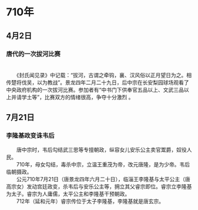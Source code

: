 # 710年
## 4月2日
### 唐代的一次拔河比赛
　　<br>　　《封氏闻见录》中记载：“拔河，古谓之牵钩，襄、汉风俗以正月望日为之。相传楚将伐吴，以为教战”。景龙四年二月二十九日，后中宗在长安梨园球场观看了中央政府机构的一次拔河比赛。参加者有“中书门下供奉官五品以上、文武三品以上并请学土等”，比赛双方的情绪很高，争夺十分激烈 。
## 7月21日
### 李隆基政变诛韦后
　　唐中宗时，韦后勾结武三思等专擅朝政，纵容女儿安乐公主卖官鬻爵，奴役人民。<br>　　710年，母女勾结，毒杀中宗，立温王重茂为帝，改元唐隆，是为少帝。韦后临朝摄政。<br>　　公元710年7月21日（唐景龙四年六月二十日），临淄王李隆基与太平公主（唐高宗女）发动宫廷政变，杀韦后与安乐公主等，拥立其父睿宗即位。睿宗立李隆基为太子。睿宗为人庸儒，太平公主和李隆基干预朝政。<br>　　712年（延和元年）睿宗传位于太子李隆基，李隆基就是唐玄宗。
<comment/>